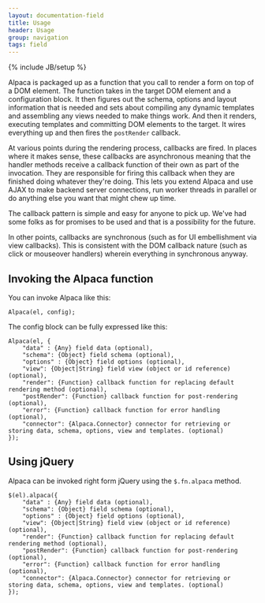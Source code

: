 ```yaml
---
layout: documentation-field
title: Usage
header: Usage
group: navigation
tags: field
---
```

{% include JB/setup %}

Alpaca is packaged up as a function that you call to render a form on top of a DOM element.  The function takes
in the target DOM element and a configuration block.  It then figures out the schema, options and layout information
that is needed and sets about compiling any dynamic templates and assembling any views needed to make things work.
And then it renders, executing templates and committing DOM elements to the target.  It wires everything up and then
fires the <code>postRender</code> callback.

At various points during the rendering process, callbacks are fired.  In places where it makes sense, these callbacks
are asynchronous meaning that the handler methods receive a callback function of their own as part of the invocation.
They are responsible for firing this callback when they are finished doing whatever they're doing.  This lets you
extend Alpaca and use AJAX to make backend server connections, run worker threads in parallel or do anything else
you want that might chew up time.

The callback pattern is simple and easy for anyone to pick up.  We've had some folks as for promises to be used and
that is a possibility for the future.

In other points, callbacks are synchronous (such as for UI embellishment via view callbacks).  This is consistent
with the DOM callback nature (such as click or mouseover handlers) wherein everything in synchronous anyway.

## Invoking the Alpaca function

You can invoke Alpaca like this:

````
Alpaca(el, config);
````

The config block can be fully expressed like this:

````
Alpaca(el, {
    "data" : {Any} field data (optional),
    "schema": {Object} field schema (optional),
    "options" : {Object} field options (optional),
    "view": {Object|String} field view (object or id reference) (optional),
    "render": {Function} callback function for replacing default rendering method (optional),
    "postRender": {Function} callback function for post-rendering  (optional),
    "error": {Function} callback function for error handling  (optional),
    "connector": {Alpaca.Connector} connector for retrieving or storing data, schema, options, view and templates. (optional)
});
````

## Using jQuery

Alpaca can be invoked right form jQuery using the <code>$.fn.alpaca</code> method.

````
$(el).alpaca({
    "data" : {Any} field data (optional),
    "schema": {Object} field schema (optional),
    "options" : {Object} field options (optional),
    "view": {Object|String} field view (object or id reference) (optional),
    "render": {Function} callback function for replacing default rendering method (optional),
    "postRender": {Function} callback function for post-rendering  (optional),
    "error": {Function} callback function for error handling  (optional),
    "connector": {Alpaca.Connector} connector for retrieving or storing data, schema, options, view and templates. (optional)
});
````
